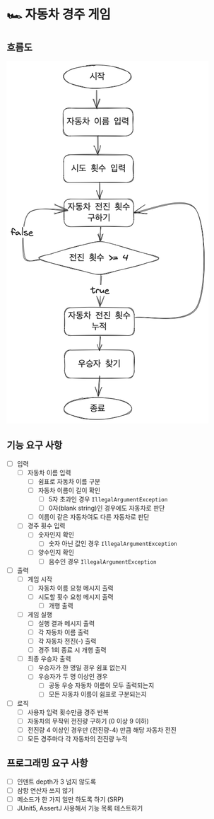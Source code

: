 # 🏎️ 자동차 경주 게임

## 흐름도

![flow_chart.png](flow_chart.png)

## 기능 요구 사항

- [ ] 입력
    - [ ] 자동차 이름 입력
        - [ ] 쉼표로 자동차 이름 구분
        - [ ] 자동차 이름이 길이 확인
            - [ ] 5자 초과인 경우 `IllegalArgumentException`
            - [ ] 0자(blank string)인 경우에도 자동차로 판단
        - [ ] 이름이 같은 자동차여도 다른 자동차로 판단

    - [ ] 경주 횟수 입력
        - [ ] 숫자인지 확인
            - [ ] 숫자 아닌 값인 경우 `IllegalArgumentException`
        - [ ] 양수인지 확인
            - [ ] 음수인 경우 `IllegalArgumentException`

- [ ] 출력
    - [ ] 게임 시작
        - [ ] 자동차 이름 요청 메시지 출력
        - [ ] 시도할 횟수 요청 메시지 출력
            - [ ] 개행 출력

    - [ ] 게임 실행
        - [ ] 실행 결과 메시지 출력
        - [ ] 각 자동차 이름 출력
        - [ ] 각 자동차 전진(-) 출력
        - [ ] 경주 1회 종료 시 개행 출력

    - [ ] 최종 우승자 출력
        - [ ] 우승자가 한 명일 경우 쉼표 없는지
        - [ ] 우승자가 두 명 이상인 경우
            - [ ] 공동 우승 자동차 이름이 모두 출력되는지
            - [ ] 모든 자동차 이름이 쉼표로 구분되는지

- [ ] 로직
    - [ ] 사용자 입력 횟수만큼 경주 반복
    - [ ] 자동차의 무작위 전진량 구하기 (0 이상 9 이하)
    - [ ] 전진량 4 이상인 경우만 (전진량-4) 만큼 해당 자동차 전진
    - [ ] 모든 경주마다 각 자동차의 전진량 누적

## 프로그래밍 요구 사항

- [ ] 인덴트 depth가 3 넘지 않도록
- [ ] 삼항 연산자 쓰지 않기
- [ ] 메소드가 한 가지 일만 하도록 하기 (SRP)
- [ ] JUnit5, AssertJ 사용해서 기능 목록 테스트하기
